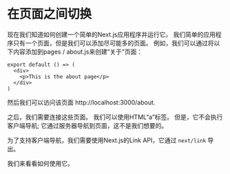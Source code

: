 # 在页面之间切换

现在我们知道如何创建一个简单的Next.js应用程序并运行它。 我们简单的应用程序只有一个页面，但是我们可以添加尽可能多的页面。 例如，我们可以通过将以下内容添加到pages / about.js来创建“关于”页面：

```
export default () => (
  <div>
    <p>This is the about page</p>
  </div>
)
```

 然后我们可以访问该页面 http://localhost:3000/about.

之后，我们需要连接这些页面。 我们可以使用HTML“a”标签。 但是，它不会执行客户端导航; 它通过服务器导航到页面，这不是我们想要的。

为了支持客户端导航，我们需要使用Next.js的Link API，它通过 `next/link` 导出。

我们来看看如何使用它。